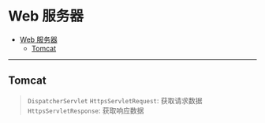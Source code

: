 # Web 服务器

- [Web 服务器](#web-服务器)
  - [Tomcat](#tomcat)

---

## Tomcat

> `DispatcherServlet`
> `HttpsServletRequest`: 获取请求数据
> `HttpsServletResponse`: 获取响应数据
